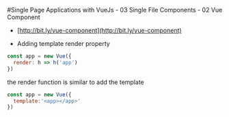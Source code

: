 #Single Page Applications with VueJs - 03 Single File Components - 02 Vue Component
- [http://bit.ly/vue-component](http://bit.ly/vue-component)

- Adding template render property

```javascript
const app = new Vue({
  render: h => h('app')
})
```
the render function is similar to add  the template

```javascript
const app = new Vue({
  template:'<app></app>'
})
```

